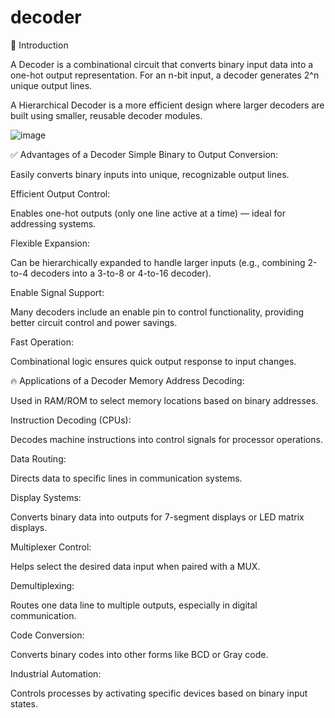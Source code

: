 # decoder
🎯 Introduction

A Decoder is a combinational circuit that converts binary input data into a one-hot output representation. For an n-bit input, a decoder generates 2^n unique output lines.

A Hierarchical Decoder is a more efficient design where larger decoders are built using smaller, reusable decoder modules.


![image](https://github.com/user-attachments/assets/34431b5e-4b66-49d4-95d4-a19e830bb40e)

✅ Advantages of a Decoder
Simple Binary to Output Conversion:

Easily converts binary inputs into unique, recognizable output lines.

Efficient Output Control:

Enables one-hot outputs (only one line active at a time) — ideal for addressing systems.

Flexible Expansion:

Can be hierarchically expanded to handle larger inputs (e.g., combining 2-to-4 decoders into a 3-to-8 or 4-to-16 decoder).

Enable Signal Support:

Many decoders include an enable pin to control functionality, providing better circuit control and power savings.

Fast Operation:

Combinational logic ensures quick output response to input changes.

🔥 Applications of a Decoder
Memory Address Decoding:

Used in RAM/ROM to select memory locations based on binary addresses.

Instruction Decoding (CPUs):

Decodes machine instructions into control signals for processor operations.

Data Routing:

Directs data to specific lines in communication systems.

Display Systems:

Converts binary data into outputs for 7-segment displays or LED matrix displays.

Multiplexer Control:

Helps select the desired data input when paired with a MUX.

Demultiplexing:

Routes one data line to multiple outputs, especially in digital communication.

Code Conversion:

Converts binary codes into other forms like BCD or Gray code.

Industrial Automation:

Controls processes by activating specific devices based on binary input states.

